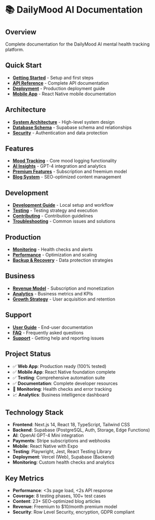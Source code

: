 # 📚 DailyMood AI Documentation

## Overview
Complete documentation for the DailyMood AI mental health tracking platform.

## Quick Start
- **[Getting Started](./getting-started.md)** - Setup and first steps
- **[API Reference](./api/README.md)** - Complete API documentation
- **[Deployment](./deployment/README.md)** - Production deployment guide
- **[Mobile App](./mobile/README.md)** - React Native mobile documentation

## Architecture
- **[System Architecture](./architecture/README.md)** - High-level system design
- **[Database Schema](./database/README.md)** - Supabase schema and relationships
- **[Security](./security/README.md)** - Authentication and data protection

## Features
- **[Mood Tracking](./features/mood-tracking.md)** - Core mood logging functionality
- **[AI Insights](./features/ai-insights.md)** - GPT-4 integration and analytics
- **[Premium Features](./features/premium.md)** - Subscription and freemium model
- **[Blog System](./features/blog.md)** - SEO-optimized content management

## Development
- **[Development Guide](./development/README.md)** - Local setup and workflow  
- **[Testing](./testing/README.md)** - Testing strategy and execution
- **[Contributing](./CONTRIBUTING.md)** - Contribution guidelines
- **[Troubleshooting](./troubleshooting.md)** - Common issues and solutions

## Production
- **[Monitoring](./production/monitoring.md)** - Health checks and alerts
- **[Performance](./production/performance.md)** - Optimization and scaling
- **[Backup & Recovery](./production/backup.md)** - Data protection strategies

## Business
- **[Revenue Model](./business/revenue.md)** - Subscription and monetization
- **[Analytics](./business/analytics.md)** - Business metrics and KPIs
- **[Growth Strategy](./business/growth.md)** - User acquisition and retention

## Support
- **[User Guide](./user/README.md)** - End-user documentation
- **[FAQ](./FAQ.md)** - Frequently asked questions
- **[Support](./SUPPORT.md)** - Getting help and reporting issues

## Project Status
- ✅ **Web App**: Production ready (100% tested)
- ✅ **Mobile App**: React Native foundation complete
- ✅ **Testing**: Comprehensive automation suite
- ✅ **Documentation**: Complete developer resources
- 🔄 **Monitoring**: Health checks and error tracking
- 📈 **Analytics**: Business intelligence dashboard

## Technology Stack
- **Frontend**: Next.js 14, React 18, TypeScript, Tailwind CSS
- **Backend**: Supabase (PostgreSQL, Auth, Storage, Edge Functions)
- **AI**: OpenAI GPT-4 Mini integration
- **Payments**: Stripe subscriptions and webhooks
- **Mobile**: React Native with Expo
- **Testing**: Playwright, Jest, React Testing Library
- **Deployment**: Vercel (Web), Supabase (Backend)
- **Monitoring**: Custom health checks and analytics

## Key Metrics
- **Performance**: <3s page load, <2s API response
- **Coverage**: 8 testing phases, 100+ test cases
- **Content**: 23+ SEO-optimized blog articles
- **Revenue**: Freemium to $10/month premium model
- **Security**: Row Level Security, encryption, GDPR compliant

